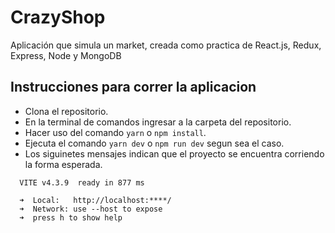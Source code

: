 # CrazyShop
Aplicación que simula un market, creada como practica de React.js, Redux, Express, Node y MongoDB

## Instrucciones para correr la aplicacion 
- Clona el repositorio. 
- En la terminal de comandos ingresar a la carpeta del repositorio.
- Hacer uso del comando `yarn` o `npm install`.
- Ejecuta el comando `yarn dev` o `npm run dev` segun sea el caso.
- Los siguinetes mensajes indican que el proyecto se encuentra corriendo la forma esperada.

```
  VITE v4.3.9  ready in 877 ms

  ➜  Local:   http://localhost:****/
  ➜  Network: use --host to expose
  ➜  press h to show help
  
```

